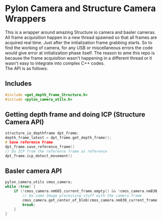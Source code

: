 # Pylon Camera and Structure Camera Wrappers

This is a wrapper around amazing Structure io camera and basler cameras. 
All frame acquisition happen in a new thread spawned so that all frames are acquired real time.
Just after the initialization frame grabbing starts. So to find the working of camera, for any USB or
miscellaneous errors the code would give error at initialization phase itself. The reason to ame this repo is because the 
frame acquisition wasn't happening in a different thread or it wasn't easy to integrate into 
complex C++ codes.  
The API is as follows:

## Includes
```cpp
#include <get_depth_frame_Structure.h>
#include <pylon_camera_utils.h>
```

## Getting depth frame and doing ICP (Structure Camera API)

```cpp
structure_io_depthframe dpt_frame;
depth_frame_latest = dpt_frame.get_depth_frame();
# Save reference Frame
dpt_frame.save_reference_frame()
// Do ICP from the reference frame as reference
dpt_frame.icp_detect_movement()
```

## Basler camera API
```cpp
pylon_camera_utils cmos_camera;
while (true) {
    if (!cmos_camera.nm685_current_frame.empty() && !cmos_camera.nm830_current_frame.empty()) {
        // Do some Image processing stuff with the camera frame
        cmos_camera.get_center_of_blob(cmos_camera.nm830_current_frame);
        break;
    }
}
```